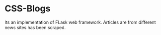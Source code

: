 # CSS-Blogs
Its an implementation of FLask web framework.
Articles are from different news sites has been scraped.
